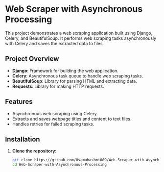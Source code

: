 
# Web Scraper with Asynchronous Processing

This project demonstrates a web scraping application built using Django, Celery, and BeautifulSoup. It performs web scraping tasks asynchronously with Celery and saves the extracted data to files.

## Project Overview

- **Django**: Framework for building the web application.
- **Celery**: Asynchronous task queue to handle web scraping tasks.
- **BeautifulSoup**: Library for parsing HTML and extracting data.
- **Requests**: Library for making HTTP requests.

## Features

- Asynchronous web scraping using Celery.
- Extracts and saves webpage titles and content to text files.
- Handles retries for failed scraping tasks.

## Installation

1. **Clone the repository:**

   ```bash
   git clone https://github.com/Usamahashmi009/Web-Scraper-with-Asynchronous-Processing.git
   cd Web-Scraper-with-Asynchronous-Processing
